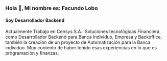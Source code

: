 ### Hola 👋, Mi nombre es: Facundo Lobo
#### Soy Desarrollador Backend 
Actualmente Trabajo en Censys S.A.: Soluciones tecnológicas Financiera, como Desarrollador Backend para Banca Individuo, Empresa y 
Backoffice, también la creación de un proyecto de Automatización para la Banca individuo. Muy contento de haber tenido esas experiencias 
en lo que es programación y finanzas. 

    
    



